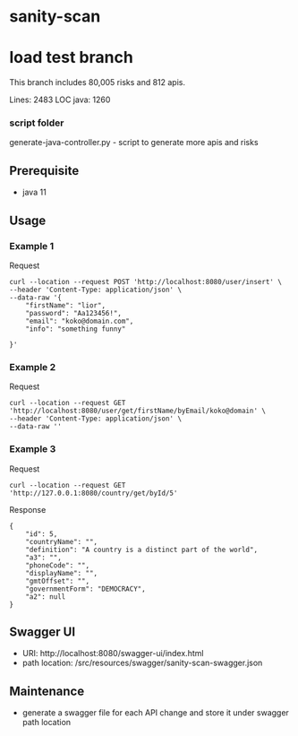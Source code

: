# sanity-scan

# load test branch
This branch includes 80,005 risks
and 812 apis.

Lines: 2483
LOC java: 1260

### script folder
generate-java-controller.py - script to generate more apis and risks

## Prerequisite
- java 11

## Usage
### Example 1
Request
```
curl --location --request POST 'http://localhost:8080/user/insert' \
--header 'Content-Type: application/json' \
--data-raw '{
    "firstName": "lior",
    "password": "Aa123456!",
    "email": "koko@domain.com",
    "info": "something funny"
    
}'
```
### Example 2
Request
```
curl --location --request GET 'http://localhost:8080/user/get/firstName/byEmail/koko@domain' \
--header 'Content-Type: application/json' \
--data-raw ''
```

### Example 3
Request
```
curl --location --request GET 'http://127.0.0.1:8080/country/get/byId/5'
```
Response
```
{
    "id": 5,
    "countryName": "",
    "definition": "A country is a distinct part of the world",
    "a3": "",
    "phoneCode": "",
    "displayName": "",
    "gmtOffset": "",
    "governmentForm": "DEMOCRACY",
    "a2": null
}
```



## Swagger UI

- URI: http://localhost:8080/swagger-ui/index.html
- path location: /src/resources/swagger/sanity-scan-swagger.json

## Maintenance
- generate a swagger file for each API change and store it under swagger path location 

